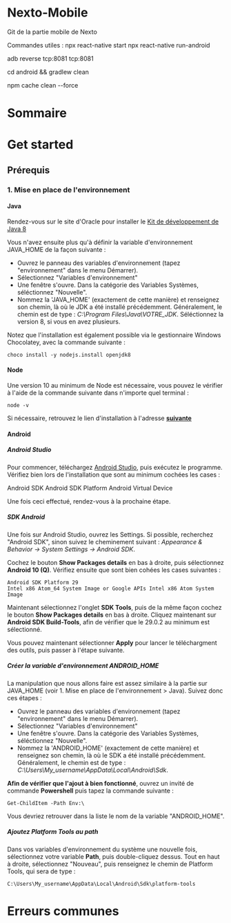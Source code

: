 
# Nexto-Mobile

Git de la partie mobile de Nexto

Commandes utiles :
npx react-native start
npx react-native run-android

adb reverse tcp:8081 tcp:8081

cd android && gradlew clean

npm cache clean --force

# Sommaire

# Get started

## Prérequis

### 1. Mise en place de l'environnement

#### Java

Rendez-vous sur le site d'Oracle pour installer le [Kit de développement de Java 8](https://www.oracle.com/fr/java/technologies/javase/javase-jdk8-downloads.html)

Vous n'avez ensuite plus qu'à définir la variable d'environnement JAVA_HOME de la façon suivante :

- Ouvrez le panneau des variables d'environnement (tapez "environnement" dans le menu Démarrer).
- Sélectionnez "Variables d'environnement"
- Une fenêtre s'ouvre. Dans la catégorie des Variables Systèmes, séléctionnez "Nouvelle".
- Nommez la 'JAVA_HOME' (exactement de cette manière) et renseignez son chemin, là où le JDK a été installé précédemment. Généralement, le chemin est de type : *C:\Program Files\Java\VOTRE_JDK*. Séléctionnez la version 8, si vous en avez plusieurs.

Notez que l'installation est également possible via le gestionnaire Windows Chocolatey, avec la commande suivante :

`choco install -y nodejs.install openjdk8`

#### Node 

Une version 10 au minimum de Node est nécessaire, vous pouvez le vérifier à l'aide de la commande suivante dans n'importe quel terminal :

`node -v`

Si nécessaire, retrouvez le lien d'installation à l'adresse **[suivante](https://nodejs.org/en/)**


#### Android

##### Android Studio

Pour commencer, téléchargez [Android Studio](https://developer.android.com/studio), puis exécutez le programme. Vérifiez bien lors de l'installation que sont au minimum cochées les cases :

Android SDK
Android SDK Platform
Android Virtual Device

Une fois ceci effectué, rendez-vous à la prochaine étape.

##### SDK Android

Une fois sur Android Studio, ouvrez les Settings. Si possible, recherchez "Android SDK", sinon suivez le cheminement suivant : *Appearance & Behavior → System Settings → Android SDK*.

Cochez le bouton **Show Packages details** en bas à droite, puis sélectionnez **Android 10 (Q)**. Vérifiez ensuite que sont bien cohées les cases suivantes :

    Android SDK Platform 29
    Intel x86 Atom_64 System Image or Google APIs Intel x86 Atom System Image

Maintenant sélectionnez l'onglet **SDK Tools**, puis de la même façon cochez le bouton **Show Packages details** en bas à droite. 
Cliquez maintenant sur **Android SDK Build-Tools**, afin de vérifier que le 29.0.2 au minimum est sélectionné.

Vous pouvez maintenant sélectionner **Apply** pour lancer le téléchargment des outils, puis passer à l'étape suivante.

##### Créer la variable d'environnement ANDROID_HOME

La manipulation que nous allons faire est assez similaire à la partie sur JAVA_HOME (voir 1. Mise en place de l'environnement > Java). Suivez donc ces étapes :

- Ouvrez le panneau des variables d'environnement (tapez "environnement" dans le menu Démarrer).
- Sélectionnez "Variables d'environnement"
- Une fenêtre s'ouvre. Dans la catégorie des Variables Systèmes, séléctionnez "Nouvelle".
- Nommez la 'ANDROID_HOME' (exactement de cette manière) et renseignez son chemin, là où le SDK a été installé précédemment. Généralement, le chemin est de type : *C:\Users\My_username\AppData\Local\Android\Sdk*.

**Afin de vérifier que l'ajout à bien fonctionné**, ouvrez un invité de commande **Powershell** puis tapez la commande suivante :

`Get-ChildItem -Path Env:\`

Vous devriez retrouver dans la liste le nom de la variable "ANDROID_HOME".

##### Ajoutez Platform Tools au path

Dans vos variables d'environnement du système une nouvelle fois, sélectionnez votre variable **Path**, puis double-cliquez dessus.
Tout en haut à droite, sélectionnez "Nouveau", puis renseignez le chemin de Platform Tools, qui sera de type :

`C:\Users\My_username\AppData\Local\Android\Sdk\platform-tools`




# Erreurs communes